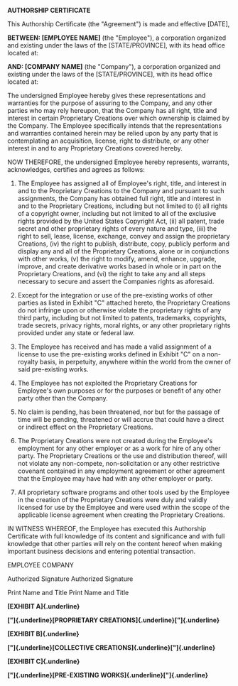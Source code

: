 **AUTHORSHIP CERTIFICATE**

This Authorship Certificate (the "Agreement") is made and effective
\[DATE\],

**BETWEEN: \[EMPLOYEE NAME\]** (the \"Employee\"), a corporation
organized and existing under the laws of the \[STATE/PROVINCE\], with
its head office located at:

**AND: \[COMPANY NAME\]** (the \"Company\"), a corporation organized and
existing under the laws of the \[STATE/PROVINCE\], with its head office
located at:

The undersigned Employee hereby gives these representations and
warranties for the purpose of assuring to the Company, and any other
parties who may rely hereupon, that the Company has all right, title and
interest in certain Proprietary Creations over which ownership is
claimed by the Company. The Employee specifically intends that the
representations and warranties contained herein may be relied upon by
any party that is contemplating an acquisition, license, right to
distribute, or any other interest in and to any Proprietary Creations
covered hereby.

NOW THEREFORE, the undersigned Employee hereby represents, warrants,
acknowledges, certifies and agrees as follows:

1.  The Employee has assigned all of Employee's right, title, and
    interest in and to the Proprietary Creations to the Company and
    pursuant to such assignments, the Company has obtained full right,
    title and interest in and to the Proprietary Creations, including
    but not limited to (i) all rights of a copyright owner, including
    but not limited to all of the exclusive rights provided by the
    United States Copyright Act, (ii) all patent, trade secret and other
    proprietary rights of every nature and type, (iii) the right to
    sell, lease, license, exchange, convey and assign the proprietary
    Creations, (iv) the right to publish, distribute, copy, publicly
    perform and display any and all of the Proprietary Creations, alone
    or in conjunctions with other works, (v) the right to modify, amend,
    enhance, upgrade, improve, and create derivative works based in
    whole or in part on the Proprietary Creations, and (vi) the right to
    take any and all steps necessary to secure and assert the Companies
    rights as aforesaid.

2.  Except for the integration or use of the pre-existing works of other
    parties as listed in Exhibit "C" attached hereto, the Proprietary
    Creations do not infringe upon or otherwise violate the proprietary
    rights of any third party, including but not limited to patents,
    trademarks, copyrights, trade secrets, privacy rights, moral rights,
    or any other proprietary rights provided under any state or federal
    law.

3.  The Employee has received and has made a valid assignment of a
    license to use the pre-existing works defined in Exhibit "C" on a
    non-royalty basis, in perpetuity, anywhere within the world from the
    owner of said pre-existing works.

4.  The Employee has not exploited the Proprietary Creations for
    Employee's own purposes or for the purposes or benefit of any other
    party other than the Company.

5.  No claim is pending, has been threatened, nor but for the passage of
    time will be pending, threatened or will accrue that could have a
    direct or indirect effect on the Proprietary Creations.

6.  The Proprietary Creations were not created during the Employee's
    employment for any other employer or as a work for hire of any other
    party. The Proprietary Creations or the use and distribution
    thereof, will not violate any non-compete, non-solicitation or any
    other restrictive covenant contained in any employment agreement or
    other agreement that the Employee may have had with any other
    employer or party.

7.  All proprietary software programs and other tools used by the
    Employee in the creation of the Proprietary Creations were duly and
    validly licensed for use by the Employee and were used within the
    scope of the applicable license agreement when creating the
    Proprietary Creations.

IN WITNESS WHEREOF, the Employee has executed this Authorship
Certificate with full knowledge of its content and significance and with
full knowledge that other parties will rely on the content hereof when
making important business decisions and entering potential transaction.

EMPLOYEE COMPANY

Authorized Signature Authorized Signature

Print Name and Title Print Name and Title

**[EXHIBIT A]{.underline}**

**["]{.underline}[PROPRIETARY CREATIONS]{.underline}["]{.underline}**

**[EXHIBIT B]{.underline}**

**["]{.underline}[COLLECTIVE CREATIONS]{.underline}["]{.underline}**

**[EXHIBIT C]{.underline}**

**["]{.underline}[PRE-EXISTING WORKS]{.underline}["]{.underline}**
